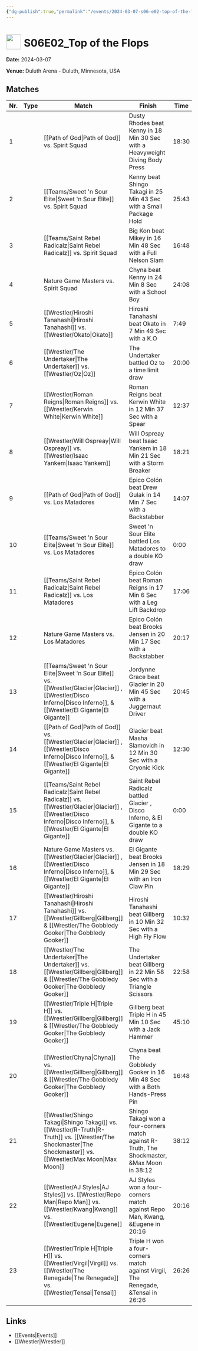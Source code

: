 ```yaml
---
{"dg-publish":true,"permalink":"/events/2024-03-07-s06-e02-top-of-the-flops/","title":"S06E02_Top of the Flops","noteIcon":"","created":"2025-09-01T21:42:44.686+02:00"}
---
```



# <img src="z_Images/ChokeSlam.png" width="40" style="vertical-align:bottom; margin-right:8px;">**S06E02_Top of the Flops**

**Date:** 2024-03-07

**Venue:** Duluth Arena - Duluth, Minnesota, USA

## Matches

| Nr. | Type | Match | Finish | Time | Rating | Score |
|-----|------|-------|--------|------|--------|-------|
| 1 |  | [[Path of God\|Path of God]] vs. Spirit Squad | Dusty Rhodes beat Kenny  in 18 Min 30 Sec with a Heavyweight Diving Body Press | 18:30 | ★★★ | 68 |
| 2 |  | [[Teams/Sweet 'n Sour Elite\|Sweet 'n Sour Elite]] vs. Spirit Squad | Kenny  beat Shingo Takagi in 25 Min 43 Sec with a Small Package Hold | 25:43 | ★★★★ | 86 |
| 3 |  | [[Teams/Saint Rebel Radicalz\|Saint Rebel Radicalz]] vs. Spirit Squad | Big Kon beat Mikey  in 16 Min 48 Sec with a Full Nelson Slam | 16:48 | ★★1/2 | 66 |
| 4 |  | Nature Game Masters  vs. Spirit Squad | Chyna beat Kenny  in 24 Min 8 Sec with a School Boy | 24:08 | ★★★1/2 | 77 |
| 5 |  | [[Wrestler/Hiroshi Tanahashi\|Hiroshi Tanahashi]] vs. [[Wrestler/Okato\|Okato]] | Hiroshi Tanahashi beat Okato in 7 Min 49 Sec with a K.O | 7:49 | ★★1/2 | 66 |
| 6 |  | [[Wrestler/The Undertaker\|The Undertaker]] vs. [[Wrestler/Oz\|Oz]] | The Undertaker battled Oz to a  time limit draw | 20:00 | ★★★1/2 | 77 |
| 7 |  | [[Wrestler/Roman Reigns\|Roman Reigns]] vs. [[Wrestler/Kerwin White\|Kerwin White]] | Roman Reigns beat Kerwin White in 12 Min 37 Sec with a Spear | 12:37 | ★★★★1/2 | 94 |
| 8 |  | [[Wrestler/Will Ospreay\|Will Ospreay]] vs. [[Wrestler/Isaac Yankem\|Isaac Yankem]] | Will Ospreay beat Isaac Yankem in 18 Min 21 Sec with a Storm Breaker | 18:21 | ★★★★1/2 | 95 |
| 9 |  | [[Path of God\|Path of God]] vs. Los Matadores | Epico Colón beat Drew Gulak in 14 Min 7 Sec with a Backstabber | 14:07 | ★★★1/4 | 73 |
| 10 |  | [[Teams/Sweet 'n Sour Elite\|Sweet 'n Sour Elite]] vs. Los Matadores | Sweet 'n Sour Elite battled Los Matadores to a  double KO draw | 0:00 | ★★★★ | 87 |
| 11 |  | [[Teams/Saint Rebel Radicalz\|Saint Rebel Radicalz]] vs. Los Matadores | Epico Colón beat Roman Reigns in 17 Min 6 Sec with a Leg Lift Backdrop | 17:06 | ★★★1/4 | 72 |
| 12 |  | Nature Game Masters  vs. Los Matadores | Epico Colón beat Brooks Jensen in 20 Min 17 Sec with a Backstabber | 20:17 | ★★★1/2 | 78 |
| 13 |  | [[Teams/Sweet 'n Sour Elite\|Sweet 'n Sour Elite]] vs. [[Wrestler/Glacier\|Glacier]] , [[Wrestler/Disco Inferno\|Disco Inferno]], & [[Wrestler/El Gigante\|El Gigante]] | Jordynne Grace beat Glacier  in 20 Min 45 Sec with a Juggernaut Driver | 20:45 | ★★★1/2 | 76 |
| 14 |  | [[Path of God\|Path of God]] vs. [[Wrestler/Glacier\|Glacier]] , [[Wrestler/Disco Inferno\|Disco Inferno]], & [[Wrestler/El Gigante\|El Gigante]] | Glacier  beat Masha Slamovich in 12 Min 30 Sec with a Cryonic Kick | 12:30 | ★★★1/2 | 78 |
| 15 |  | [[Teams/Saint Rebel Radicalz\|Saint Rebel Radicalz]] vs. [[Wrestler/Glacier\|Glacier]] , [[Wrestler/Disco Inferno\|Disco Inferno]], & [[Wrestler/El Gigante\|El Gigante]] | Saint Rebel Radicalz battled Glacier ,  Disco Inferno, & El Gigante to a  double KO draw | 0:00 | ★1/2 | 58 |
| 16 |  | Nature Game Masters  vs. [[Wrestler/Glacier\|Glacier]] , [[Wrestler/Disco Inferno\|Disco Inferno]], & [[Wrestler/El Gigante\|El Gigante]] | El Gigante beat Brooks Jensen in 18 Min 29 Sec with an Iron Claw Pin | 18:29 | ★★★★ | 85 |
| 17 |  | [[Wrestler/Hiroshi Tanahashi\|Hiroshi Tanahashi]] vs. [[Wrestler/Gillberg\|Gillberg]] & [[Wrestler/The Gobbledy Gooker\|The Gobbledy Gooker]] | Hiroshi Tanahashi beat Gillberg in 10 Min 32 Sec with a High Fly Flow | 10:32 | ★★1/2 | 64 |
| 18 |  | [[Wrestler/The Undertaker\|The Undertaker]] vs. [[Wrestler/Gillberg\|Gillberg]] & [[Wrestler/The Gobbledy Gooker\|The Gobbledy Gooker]] | The Undertaker beat Gillberg in 22 Min 58 Sec with a Triangle Scissors | 22:58 | ★★★★ | 85 |
| 19 |  | [[Wrestler/Triple H\|Triple H]] vs. [[Wrestler/Gillberg\|Gillberg]] & [[Wrestler/The Gobbledy Gooker\|The Gobbledy Gooker]] | Gillberg beat Triple H in 45 Min 10 Sec with a Jack Hammer | 45:10 | ★★★★1/4 | 91 |
| 20 |  | [[Wrestler/Chyna\|Chyna]] vs. [[Wrestler/Gillberg\|Gillberg]] & [[Wrestler/The Gobbledy Gooker\|The Gobbledy Gooker]] | Chyna beat The Gobbledy Gooker in 16 Min 48 Sec with a Both Hands-Press Pin | 16:48 | ★★★3/4 | 82 |
| 21 |  | [[Wrestler/Shingo Takagi\|Shingo Takagi]] vs. [[Wrestler/R-Truth\|R-Truth]] vs. [[Wrestler/The Shockmaster\|The Shockmaster]] vs. [[Wrestler/Max Moon\|Max Moon]] | Shingo Takagi won a four-corners match against R-Truth, The Shockmaster, &Max Moon in  38:12 | 38:12 | ★★★★★ | 100 |
| 22 |  | [[Wrestler/AJ Styles\|AJ Styles]] vs. [[Wrestler/Repo Man\|Repo Man]] vs. [[Wrestler/Kwang\|Kwang]] vs. [[Wrestler/Eugene\|Eugene]]  | AJ Styles won a four-corners match against Repo Man, Kwang, &Eugene  in  20:16 | 20:16 | ★★★★1/4 | 89 |
| 23 |  | [[Wrestler/Triple H\|Triple H]] vs. [[Wrestler/Virgil\|Virgil]] vs. [[Wrestler/The Renegade\|The Renegade]] vs. [[Wrestler/Tensai\|Tensai]] | Triple H won a four-corners match against Virgil, The Renegade, &Tensai in  26:26 | 26:26 | ★★★★1/2 | 94 |

## Links
- [[Events\|Events]]
- [[Wrestler\|Wrestler]]
